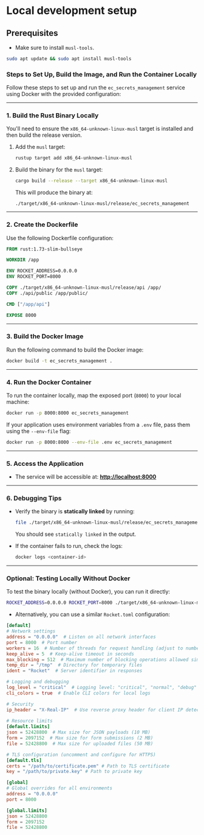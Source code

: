 # Local development setup

## Prerequisites
- Make sure to install `musl-tools`.

```bash
sudo apt update && sudo apt install musl-tools
```

### **Steps to Set Up, Build the Image, and Run the Container Locally**

Follow these steps to set up and run the `ec_secrets_management` service using Docker with the provided configuration:

----------

### **1. Build the Rust Binary Locally**

You'll need to ensure the `x86_64-unknown-linux-musl` target is installed and then build the release version.

1.  Add the `musl` target:
    
    ```bash
    rustup target add x86_64-unknown-linux-musl
    ```
    
2.  Build the binary for the `musl` target:
    
    ```bash
    cargo build --release --target x86_64-unknown-linux-musl
    ```
    
    This will produce the binary at:
    
    ```
    ./target/x86_64-unknown-linux-musl/release/ec_secrets_management
    ```
----------

### **2. Create the Dockerfile**

Use the following Dockerfile configuration:

```dockerfile
FROM rust:1.73-slim-bullseye

WORKDIR /app

ENV ROCKET_ADDRESS=0.0.0.0
ENV ROCKET_PORT=8000

COPY ./target/x86_64-unknown-linux-musl/release/api /app/
COPY ./api/public /app/public/

CMD ["/app/api"]

EXPOSE 8000
```

----------

### **3. Build the Docker Image**

Run the following command to build the Docker image:

```bash
docker build -t ec_secrets_management .
```

----------

### **4. Run the Docker Container**

To run the container locally, map the exposed port (`8000`) to your local machine:

```bash
docker run -p 8000:8000 ec_secrets_management
```

If your application uses environment variables from a `.env` file, pass them using the `--env-file` flag:

```bash
docker run -p 8000:8000 --env-file .env ec_secrets_management
```

----------

### **5. Access the Application**

-   The service will be accessible at: **[http://localhost:8000](http://localhost:8000/)**

----------

### **6. Debugging Tips**

-   Verify the binary is **statically linked** by running:
    
    ```bash
    file ./target/x86_64-unknown-linux-musl/release/ec_secrets_management
    ```
    
    You should see `statically linked` in the output.
    
-   If the container fails to run, check the logs:
    
    ```bash
    docker logs <container-id>
    ```
----------

### **Optional: Testing Locally Without Docker**
To test the binary locally (without Docker), you can run it directly:

```bash
ROCKET_ADDRESS=0.0.0.0 ROCKET_PORT=8000 ./target/x86_64-unknown-linux-musl/release/ec_secrets_management
```

* Alternatively, you can use a similar `Rocket.toml` configuration:

```toml
[default]
# Network settings
address = "0.0.0.0"  # Listen on all network interfaces
port = 8000  # Port number
workers = 16  # Number of threads for request handling (adjust to number of CPU cores)
keep_alive = 5  # Keep-alive timeout in seconds
max_blocking = 512  # Maximum number of blocking operations allowed simultaneously
temp_dir = "/tmp"  # Directory for temporary files
ident = "Rocket"  # Server identifier in responses

# Logging and debugging
log_level = "critical"  # Logging level: "critical", "normal", "debug"
cli_colors = true  # Enable CLI colors for local logs

# Security
ip_header = "X-Real-IP"  # Use reverse proxy header for client IP detection (set to "false" if unused)
 
# Resource limits
[default.limits]
json = 52428800  # Max size for JSON payloads (10 MB)
form = 2097152  # Max size for form submissions (2 MB)
file = 52428800  # Max size for uploaded files (50 MB)

# TLS configuration (uncomment and configure for HTTPS)
[default.tls]
certs = "/path/to/certificate.pem" # Path to TLS certificate
key = "/path/to/private.key" # Path to private key

[global]
# Global overrides for all environments
address = "0.0.0.0"
port = 8000

[global.limits]
json = 52428800
form = 2097152
file = 52428800
```
